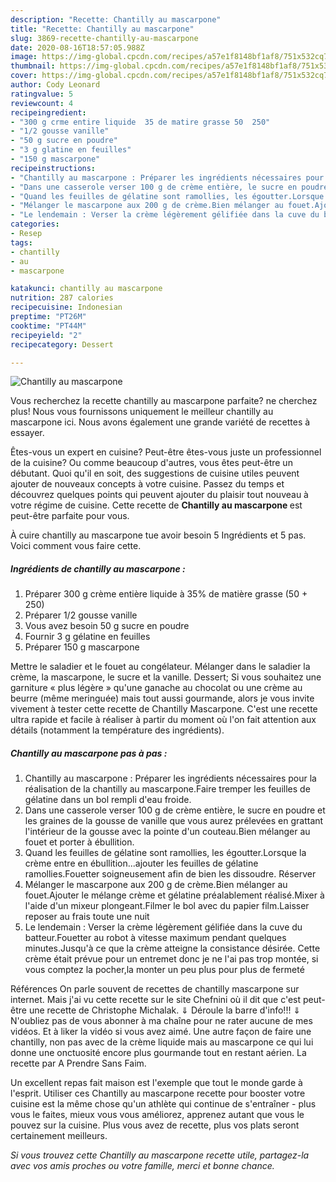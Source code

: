 ```yaml
---
description: "Recette: Chantilly au mascarpone"
title: "Recette: Chantilly au mascarpone"
slug: 3869-recette-chantilly-au-mascarpone
date: 2020-08-16T18:57:05.988Z
image: https://img-global.cpcdn.com/recipes/a57e1f8148bf1af8/751x532cq70/chantilly-au-mascarpone-photo-principale-de-la-recette.jpg
thumbnail: https://img-global.cpcdn.com/recipes/a57e1f8148bf1af8/751x532cq70/chantilly-au-mascarpone-photo-principale-de-la-recette.jpg
cover: https://img-global.cpcdn.com/recipes/a57e1f8148bf1af8/751x532cq70/chantilly-au-mascarpone-photo-principale-de-la-recette.jpg
author: Cody Leonard
ratingvalue: 5
reviewcount: 4
recipeingredient:
- "300 g crme entire liquide  35 de matire grasse 50  250"
- "1/2 gousse vanille"
- "50 g sucre en poudre"
- "3 g glatine en feuilles"
- "150 g mascarpone"
recipeinstructions:
- "Chantilly au mascarpone : Préparer les ingrédients nécessaires pour la réalisation de la chantilly au mascarpone.Faire tremper les feuilles de gélatine dans un bol rempli d&#39;eau froide."
- "Dans une casserole verser 100 g de crème entière, le sucre en poudre et les graines de la gousse de vanille que vous aurez prélevées en grattant l&#39;intérieur de la gousse avec la pointe d&#39;un couteau.Bien mélanger au fouet et porter à ébullition."
- "Quand les feuilles de gélatine sont ramollies, les égoutter.Lorsque la crème entre en ébullition...ajouter les feuilles de gélatine ramollies.Fouetter soigneusement afin de bien les dissoudre. Réserver"
- "Mélanger le mascarpone aux 200 g de crème.Bien mélanger au fouet.Ajouter le mélange crème et gélatine préalablement réalisé.Mixer à l&#39;aide d&#39;un mixeur plongeant.Filmer le bol avec du papier film.Laisser reposer au frais toute une nuit"
- "Le lendemain : Verser la crème légèrement gélifiée dans la cuve du batteur.Fouetter au robot à vitesse maximum pendant quelques minutes.Jusqu&#39;à ce que la crème atteigne la consistance désirée. Cette crème était prévue pour un entremet donc je ne l&#39;ai pas trop montée, si vous comptez la pocher,la monter un peu plus pour plus de fermeté"
categories:
- Resep
tags:
- chantilly
- au
- mascarpone

katakunci: chantilly au mascarpone 
nutrition: 287 calories
recipecuisine: Indonesian
preptime: "PT26M"
cooktime: "PT44M"
recipeyield: "2"
recipecategory: Dessert

---
```



![Chantilly au mascarpone](https://img-global.cpcdn.com/recipes/a57e1f8148bf1af8/751x532cq70/chantilly-au-mascarpone-photo-principale-de-la-recette.jpg)

Vous recherchez la recette chantilly au mascarpone parfaite? ne cherchez plus! Nous vous fournissons uniquement le meilleur chantilly au mascarpone ici. Nous avons également une grande variété de recettes à essayer.

Êtes-vous un expert en cuisine? Peut-être êtes-vous juste un professionnel de la cuisine? Ou comme beaucoup d'autres, vous êtes peut-être un débutant. Quoi qu'il en soit, des suggestions de cuisine utiles peuvent ajouter de nouveaux concepts à votre cuisine. Passez du temps et découvrez quelques points qui peuvent ajouter du plaisir tout nouveau à votre régime de cuisine. Cette recette de <strong> Chantilly au mascarpone </strong> est peut-être parfaite pour vous.

<!--inarticleads1-->

À cuire chantilly au mascarpone tue avoir besoin 5 Ingrédients et 5 pas. Voici comment vous faire cette.

##### Ingrédients de chantilly au mascarpone :

1. Préparer 300 g crème entière liquide à 35% de matière grasse (50 + 250)
1. Préparer 1/2 gousse vanille
1. Vous avez besoin 50 g sucre en poudre
1. Fournir 3 g gélatine en feuilles
1. Préparer 150 g mascarpone


Mettre le saladier et le fouet au congélateur. Mélanger dans le saladier la crème, la mascarpone, le sucre et la vanille. Dessert; Si vous souhaitez une garniture « plus légère » qu&#39;une ganache au chocolat ou une crème au beurre (même meringuée) mais tout aussi gourmande, alors je vous invite vivement à tester cette recette de Chantilly Mascarpone. C&#39;est une recette ultra rapide et facile à réaliser à partir du moment où l&#39;on fait attention aux détails (notamment la température des ingrédients). 

<!--inarticleads2-->

##### Chantilly au mascarpone pas à pas :

1. Chantilly au mascarpone : Préparer les ingrédients nécessaires pour la réalisation de la chantilly au mascarpone.Faire tremper les feuilles de gélatine dans un bol rempli d&#39;eau froide.
1. Dans une casserole verser 100 g de crème entière, le sucre en poudre et les graines de la gousse de vanille que vous aurez prélevées en grattant l&#39;intérieur de la gousse avec la pointe d&#39;un couteau.Bien mélanger au fouet et porter à ébullition.
1. Quand les feuilles de gélatine sont ramollies, les égoutter.Lorsque la crème entre en ébullition...ajouter les feuilles de gélatine ramollies.Fouetter soigneusement afin de bien les dissoudre. Réserver
1. Mélanger le mascarpone aux 200 g de crème.Bien mélanger au fouet.Ajouter le mélange crème et gélatine préalablement réalisé.Mixer à l&#39;aide d&#39;un mixeur plongeant.Filmer le bol avec du papier film.Laisser reposer au frais toute une nuit
1. Le lendemain : Verser la crème légèrement gélifiée dans la cuve du batteur.Fouetter au robot à vitesse maximum pendant quelques minutes.Jusqu&#39;à ce que la crème atteigne la consistance désirée. Cette crème était prévue pour un entremet donc je ne l&#39;ai pas trop montée, si vous comptez la pocher,la monter un peu plus pour plus de fermeté


Références On parle souvent de recettes de chantilly mascarpone sur internet. Mais j&#39;ai vu cette recette sur le site Chefnini où il dit que c&#39;est peut-être une recette de Christophe Michalak. ⇓ Déroule la barre d&#39;info!!! ⇓ N&#39;oubliez pas de vous abonner à ma chaîne pour ne rater aucune de mes vidéos. Et à liker la vidéo si vous avez aimé. Une autre façon de faire une chantilly, non pas avec de la crème liquide mais au mascarpone ce qui lui donne une onctuosité encore plus gourmande tout en restant aérien. La recette par A Prendre Sans Faim. 

<!--inarticleads1-->

<p>
Un excellent repas fait maison est l'exemple que tout le monde garde à l'esprit. Utiliser ces Chantilly au mascarpone recette pour booster votre cuisine est la même chose qu'un athlète qui continue de s'entraîner - plus vous le faites, mieux vous vous améliorez, apprenez autant que vous le pouvez sur la cuisine. Plus vous avez de recette, plus vos plats seront certainement meilleurs.
</p>

<p>
<i>Si vous trouvez cette Chantilly au mascarpone recette utile, partagez-la avec vos amis proches ou votre famille, merci et bonne chance.</i>
</p>

